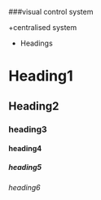 ###visual control system

+centralised system

+ Headings

# Heading1
## Heading2
### heading3
#### heading4
##### heading5
###### heading6